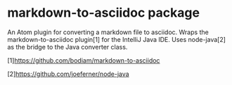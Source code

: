 # markdown-to-asciidoc package

An Atom plugin for converting a markdown file to asciidoc. Wraps the markdown-to-asciidoc plugin[1] for the IntelliJ Java IDE. Uses node-java[2] as the bridge to the Java converter class.

[1]https://github.com/bodiam/markdown-to-asciidoc

[2]https://github.com/joeferner/node-java
